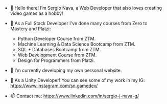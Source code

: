 - 👋 Hello there! I’m Sergio Nava, a Web Developer that also loves creating video games as a hobby!
- 👀 As a Full Stack Developer I've done many courses from Zero to Mastery and Platzi:
  
  * Python Developer Course from ZTM.
  * Machine Learning & Data Science Bootcamp from ZTM.
  * SQL + Databases Bootcamp from ZTM.
  * Web Development Course from ZTM.
  * Design for Programmers from Platzi.
  
- 🌱 I’m currently developing my own personal website.
- 💞️ As a Unity Developer! You can see some of my work in my IG: https://www.instagram.com/sn.gamedev/
- 📫 Contact me: https://www.linkedin.com/in/sergio-j-nava-g/


